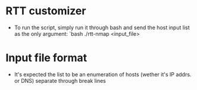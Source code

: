 # RTT customizer

- To run the script, simply run it through bash and send the host input list as the only argument: `bash ./rtt-nmap <input_file>

# Input file format

- It's expected the list to be an enumeration of hosts (wether it's IP addrs. or DNS) separate through break lines 
